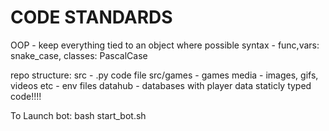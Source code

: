 # CODE STANDARDS
OOP - keep everything tied to an object where possible
syntax - func,vars: snake_case, classes: PascalCase

repo structure:
    src - .py code file
    src/games - games
    media - images, gifs, videos
    etc - env files
    datahub - databases with player data
    staticly typed code!!!!
    


To Launch bot:
 bash start_bot.sh 
